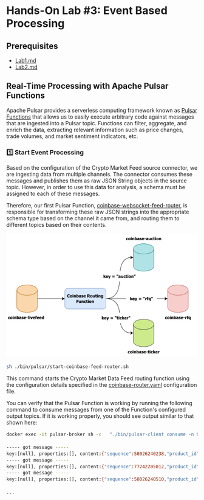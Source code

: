 # Hands-On Lab #3: Event Based Processing

Prerequisites
------------

- [Lab1.md](Lab1-guide.md)
- [Lab2.md](Lab2-guide.md)


Real-Time Processing with Apache Pulsar Functions
--
Apache Pulsar provides a serverless computing framework known as [Pulsar Functions](https://pulsar.apache.org/docs/next/functions-overview/)
that allows us to easily execute arbitrary code against messages that are ingested into a Pulsar topic. Functions can
filter, aggregate, and enrich the data, extracting relevant information such as price changes, trade volumes, and market
sentiment indicators, etc.


### 1️⃣ Start Event Processing

Based on the configuration of the Crypto Market Feed source connector, we are ingesting data from multiple channels.
The connector consumes these messages and publishes them as raw JSON String objects in the source topic. However, in order
to use this data for analysis, a schema must be assigned to each of these messages.

Therefore, our first Pulsar Function, [coinbase-websocket-feed-router](..%2F..%2Fcoinbase-functions%2Fcoinbase-websocket-feed-router), 
is responsible for transforming these raw JSON strings into the appropriate schema type based on the channel it came 
from, and routing them to different topics based on their contents.

![coinbase-router.png](..%2Fimages%2Fcoinbase-router.png)


```bash
sh ./bin/pulsar/start-coinbase-feed-router.sh
```

This command starts the Crypto Market Data Feed routing function using the configuration details specified in the
[coinbase-router.yaml](..%2F..%2Finfrastructure%2Fpulsar%2Ffunctions%2Fconf%2Fcoinbase-router.yaml) configuration file.

You can verify that the Pulsar Function is working by running the following command to consume messages from one of the
Function's configured output topics. If it is working properly, you should see output similar to that shown here:

````bash
docker exec -it pulsar-broker sh -c   "./bin/pulsar-client consume -n 0 -p Earliest -s my-sub persistent://feeds/realtime/coinbase-ticker"

----- got message -----
key:[null], properties:[], content:{"sequence":58026240238,"product_id":"ETH-USD","price":3317.39,"open_24h":3278.83,"volume_24h":103947.516,"low_24h":3202.8,"high_24h":3369.43,"volume_30d":4280222.53668427,"best_bid":3317.39,"best_bid_size":0.03373329,"best_ask":3317.71,"best_ask_size":0.44106743,"side":"sell","time":"2024-04-03T19:41:53.315111Z","millis":1712173313315,"trade_id":510978124,"last_size":0.15075034}
----- got message -----
key:[null], properties:[], content:{"sequence":77242205012,"product_id":"BTC-USD","price":65791.66,"open_24h":65957.46,"volume_24h":15085.345,"low_24h":64500.0,"high_24h":66944.06,"volume_30d":650213.84849108,"best_bid":65788.94,"best_bid_size":0.00238747,"best_ask":65791.66,"best_ask_size":0.3191051,"side":"buy","time":"2024-04-03T19:41:53.324727Z","millis":1712173313324,"trade_id":626125270,"last_size":0.00741024}
----- got message -----
key:[null], properties:[], content:{"sequence":58026240510,"product_id":"ETH-USD","price":3318.11,"open_24h":3278.83,"volume_24h":103947.71,"low_24h":3202.8,"high_24h":3369.43,"volume_30d":4280222.73668427,"best_bid":3317.77,"best_bid_size":0.7567167,"best_ask":3318.12,"best_ask_size":0.00551561,"side":"sell","time":"2024-04-03T19:41:53.343614Z","millis":1712173313343,"trade_id":510978125,"last_size":0.2}

...
````
